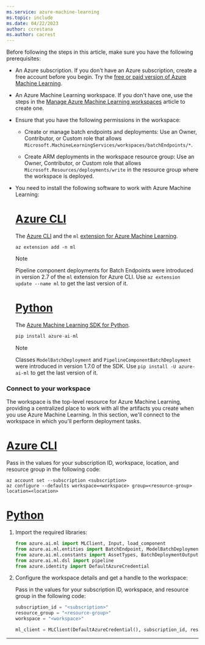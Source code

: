 ```yaml
---
ms.service: azure-machine-learning
ms.topic: include
ms.date: 04/22/2023
author: ccrestana
ms.author: cacrest
---
```


Before following the steps in this article, make sure you have the following prerequisites:

* An Azure subscription. If you don't have an Azure subscription, create a free account before you begin. Try the [free or paid version of Azure Machine Learning](https://azure.microsoft.com/free/).

* An Azure Machine Learning workspace. If you don't have one, use the steps in the [Manage Azure Machine Learning workspaces](../how-to-manage-workspace.md) article to create one.

* Ensure that you have the following permissions in the workspace:

    * Create or manage batch endpoints and deployments: Use an Owner, Contributor, or Custom role that allows `Microsoft.MachineLearningServices/workspaces/batchEndpoints/*`.

    * Create ARM deployments in the workspace resource group: Use an Owner, Contributor, or Custom role that allows `Microsoft.Resources/deployments/write` in the resource group where the workspace is deployed.

* You need to install the following software to work with Azure Machine Learning:

    # [Azure CLI](#tab/cli)
    
    The [Azure CLI](/cli/azure/) and the `ml` [extension for Azure Machine Learning](../how-to-configure-cli.md).
    
    ```azurecli
    az extension add -n ml
    ```
    
    > [!NOTE]
    > Pipeline component deployments for Batch Endpoints were introduced in version 2.7 of the `ml` extension for Azure CLI. Use `az extension update --name ml` to get the last version of it.
    
    # [Python](#tab/python)
    
    The [Azure Machine Learning SDK for Python](https://aka.ms/sdk-v2-install).
    
    ```python
    pip install azure-ai-ml
    ```
    
    > [!NOTE]
    > Classes `ModelBatchDeployment` and `PipelineComponentBatchDeployment` were introduced in version 1.7.0 of the SDK. Use `pip install -U azure-ai-ml` to get the last version of it.

### Connect to your workspace

The workspace is the top-level resource for Azure Machine Learning, providing a centralized place to work with all the artifacts you create when you use Azure Machine Learning. In this section, we'll connect to the workspace in which you'll perform deployment tasks.

# [Azure CLI](#tab/cli)

Pass in the values for your subscription ID, workspace, location, and resource group in the following code:

```azurecli
az account set --subscription <subscription>
az configure --defaults workspace=<workspace> group=<resource-group> location=<location>
```

# [Python](#tab/python)

1. Import the required libraries:

    ```python
    from azure.ai.ml import MLClient, Input, load_component
    from azure.ai.ml.entities import BatchEndpoint, ModelBatchDeployment, ModelBatchDeploymentSettings, PipelineComponentBatchDeployment, Model, AmlCompute, Data, BatchRetrySettings, CodeConfiguration, Environment, Data
    from azure.ai.ml.constants import AssetTypes, BatchDeploymentOutputAction
    from azure.ai.ml.dsl import pipeline
    from azure.identity import DefaultAzureCredential
    ```

1. Configure the workspace details and get a handle to the workspace:

    Pass in the values for your subscription ID, workspace, and resource group in the following code:
    
    ```python
    subscription_id = "<subscription>"
    resource_group = "<resource-group>"
    workspace = "<workspace>"
    
    ml_client = MLClient(DefaultAzureCredential(), subscription_id, resource_group, workspace)
    ```

---
